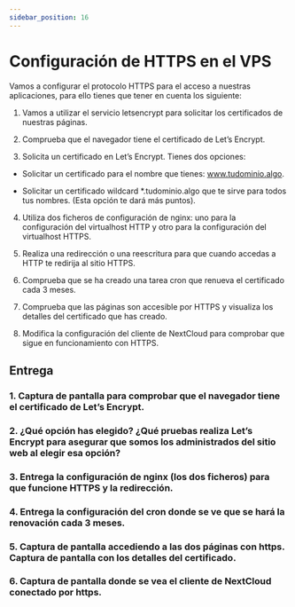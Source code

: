 ```yaml
---
sidebar_position: 16
---
```


# Configuración de HTTPS en el VPS

Vamos a configurar el protocolo HTTPS para el acceso a nuestras aplicaciones, para ello tienes que tener en cuenta los siguiente:

1. Vamos a utilizar el servicio letsencrypt para solicitar los certificados de nuestras páginas.


2. Comprueba que el navegador tiene el certificado de Let’s Encrypt.


3. Solicita un certificado en Let’s Encrypt. Tienes dos opciones:

* Solicitar un certificado para el nombre que tienes: www.tudominio.algo.

* Solicitar un certificado wildcard *.tudominio.algo que te sirve para todos tus nombres. (Esta opción te dará más puntos).


4. Utiliza dos ficheros de configuración de nginx: uno para la configuración del virtualhost HTTP y otro para la configuración del virtualhost HTTPS.


5. Realiza una redirección o una reescritura para que cuando accedas a HTTP te redirija al sitio HTTPS.


6. Comprueba que se ha creado una tarea cron que renueva el certificado cada 3 meses.


7. Comprueba que las páginas son accesible por HTTPS y visualiza los detalles del certificado que has creado.


8. Modifica la configuración del cliente de NextCloud para comprobar que sigue en funcionamiento con HTTPS.

## Entrega

### 1. Captura de pantalla para comprobar que el navegador tiene el certificado de Let’s Encrypt.


### 2. ¿Qué opción has elegido? ¿Qué pruebas realiza Let’s Encrypt para asegurar que somos los administrados del sitio web al elegir esa opción?


### 3. Entrega la configuración de nginx (los dos ficheros) para que funcione HTTPS y la redirección.


### 4. Entrega la configuración del cron donde se ve que se hará la renovación cada 3 meses.


### 5. Captura de pantalla accediendo a las dos páginas con https. Captura de pantalla con los detalles del certificado.


### 6. Captura de pantalla donde se vea el cliente de NextCloud conectado por https.

